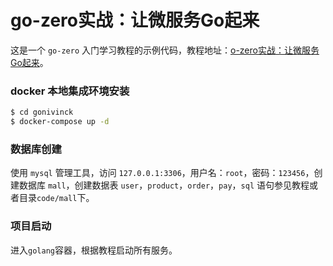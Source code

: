 # go-zero实战：让微服务Go起来
这是一个 `go-zero` 入门学习教程的示例代码，教程地址：[o-zero实战：让微服务Go起来](https://juejin.cn/post/7036011047391592485)。

### docker 本地集成环境安装
```bash
$ cd gonivinck
$ docker-compose up -d
```

### 数据库创建
使用 `mysql` 管理工具，访问 `127.0.0.1:3306`，用户名：`root`，密码：`123456`，创建数据库 `mall`，创建数据表 `user`，`product`，`order`，`pay`，`sql` 语句参见教程或者目录`code/mall`下。

### 项目启动
进入`golang`容器，根据教程启动所有服务。

